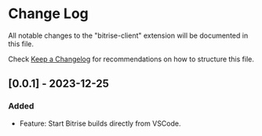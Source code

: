 # Change Log

All notable changes to the "bitrise-client" extension will be documented in this file.

Check [Keep a Changelog](http://keepachangelog.com/) for recommendations on how to structure this file.

## [0.0.1] - 2023-12-25
### Added
- Feature: Start Bitrise builds directly from VSCode.
